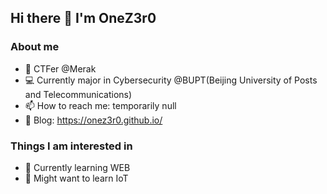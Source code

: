## Hi there 👋 I'm OneZ3r0

### About me
- 🔭 CTFer @Merak
- 💻 Currently major in Cybersecurity @BUPT(Beijing University of Posts and Telecommunications)
- 📫 How to reach me: temporarily null
- 📝 Blog: https://onez3r0.github.io/

### Things I am interested in
- 👾 Currently learning WEB
- 🌱 Might want to learn IoT
